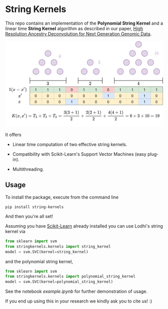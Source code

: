 # String Kernels

This repo contains an implementation of the **Polynomial String Kernel** and a linear time **String Kernel** algorithm as described in our paper, [High Resolution Ancestry Deconvolution for Next Generation Genomic Data](https://www.biorxiv.org/content/10.1101/2021.09.19.460980v1). 


<img caption="String Kernel Computations" src="https://github.com/weekend37/string-kernels/blob/master/doc/fig/triangular_numbers.png">

It offers

- Linear time computation of two effective string kernels.

- Compatibility with Scikit-Learn's Support Vector Machines (easy plug-in).

- Multithreading.

## Usage

To install the package, execute from the command line

```
pip install string-kernels
```

And then you're all set!

Assuming you have [Scikit-Learn](https://scikit-learn.org/) already installed you can use Lodhi's string kernel via

```python
from sklearn import svm
from stringkernels.kernels import string_kernel
model = svm.SVC(kernel=string_kernel)
```

and the polynomial string kernel,

```python
from sklearn import svm
from stringkernels.kernels import polynomial_string_kernel
model = svm.SVC(kernel=polynomial_string_kernel)
```

See the notebook *example.ipynb* for further demonstration of usage.

If you end up using this in your research we kindly ask you to cite us! :)
